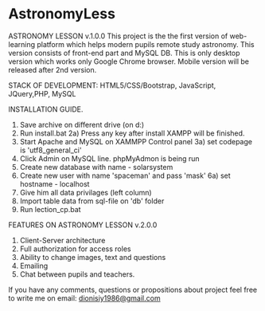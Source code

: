 # AstronomyLess

ASTRONOMY LESSON v.1.0.0
This project is the the first version of web-learning platform which helps modern pupils remote study astronomy.
This version consists of front-end part and MySQL DB.
This is only desktop version which works only Google Chrome browser.
Mobile version will be released after 2nd version.

STACK OF DEVELOPMENT: HTML5/CSS/Bootstrap, JavaScript, JQuery,PHP, MySQL

INSTALLATION GUIDE.
1. Save archive on different drive (on d:\)
2. Run install.bat
2a) Press any key after install XAMPP will be finished.
3. Start Apache and MySQL on XAMMPP Control panel
3a) set codepage is 'utf8_general_ci'
4. Click Admin on MySQL line. phpMyAdmon is being run
5. Create new database with name - solarsystem
6. Create new user with name 'spaceman' and pass 'mask'
6a) set hostname - localhost
7. Give him all data privilages (left column)
8. Import table data from sql-file on 'db' folder
9. Run lection_cp.bat


FEATURES ON ASTRONOMY LESSON v.2.0.0
1. Client-Server architecture
2. Full authorization for access roles
3. Ability to change images, text and questions
4. Emailing
5. Chat between pupils and teachers.

If you have any comments, questions or propositions about project feel free to write me on 
email: dionisiy1986@gmail.com
